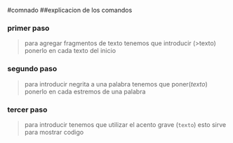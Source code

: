 #comnado 
##explicacion de los comandos
### primer  paso 
> para agregar fragmentos de texto tenemos que introducir (>texto) ponerlo en cada texto  del inicio
 ### segundo paso 
> para introducir negrita a una palabra tenemos que poner(*texto*) ponerlo en cada estremos de una palabra
### tercer paso 
> para introducir  tenemos que utilizar el acento grave (`texto`)  esto sirve para mostrar  codigo
> ###
